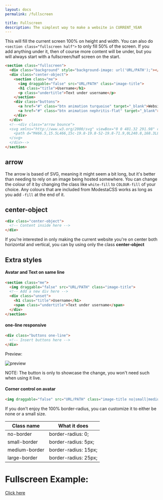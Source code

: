 ```yaml
---
layout: docs
permalink: /fullscreen

title: Fullscreen
description: The simplest way to make a website in CURRENT_YEAR
---
```

This will fill the current screen 100% on height and width.
You can also do `<section class="fullscreen half">` to only fill 50% of the screen.
If you add anything under it, then of course more content will be under, but you will always
start with a fullscreen/half screen on the start.
```html
<section class="fullscreen">
  <div class="background" style="background-image: url('URL/PATH');"></div>
  <div class="center-object">
    <section class="me">
      <img draggable="false" src="URL/PATH" class="image-title">
      <h1 class="title">Username</h1>
      <p class="undertitle">Text under username</p>
    </section>
    <div class="buttons">
      <a href="#" class="btn animation turquoise" target="_blank">Website 1</a>
      <a href="#" class="btn animation nephritis-flat" target="_blank">Website 2</a>
    </div>
  </div>
  <!--<div class="arrow bounce">
  <svg xmlns="http://www.w3.org/2000/svg" viewBox="0 0 481.32 291.98" class="white-fill">
    <path d="M466.5,15.5L466,15c-19.8-19.8-52-19.8-71.9,0L240.8,168.3L87.2,14.8C67.4-5,35.2-5,15.4,14.8l-0.5,0.5 C-5,35.2-5,67.4,14.8,87.2l186.6,186.6c0.9,1,1.8,2,2.7,3v0c3.8,3.8,8.1,6.9,12.7,9.3c17,9,38.1,7.7,53.9-3.9 c2.2-1.6,4.4-3.4,6.4-5.4L466.5,87.4C486.4,67.6,486.4,35.4,466.5,15.5z"/>
  </svg>
  </div>-->
</section>
```

## arrow
The arrow is based of SVG, meaning it might seem a bit long, but it's better than needing to rely on an image being hosted somewhere. You can change the colour of it by changing the class like `white-fill` to `COLOUR-fill` of your choice. Any colours that are included from ModestaCSS works as long as you add `-fill` at the end of it.

## center-object
```html
<div class="center-object">
  <!-- Content inside here -->
</div>
```
If you're interested in only making the current website you're on center both horizontal and vertical, you can by using only the class **center-object**

## Extra styles
#### Avatar and Text on same line
```html
<section class="me">
  <img draggable="false" src="URL/PATH" class="image-title">
  <!-- Add a new div here -->
  <div class="unset">
    <h1 class="title">Username</h1>
    <span class="undertitle">Text under username</span>
  </div>
</section>
```

#### one-line responsive
```html
<div class="buttons one-line">
  <!-- Insert buttons here -->
</div>
```
Preview:

![preview](https://i.alexflipnote.dev/52d38a.gif)

NOTE: The button is only to showcase the change, you won't need such when using it live.

#### Corner control on avatar
```html
<img draggable="false" src="URL/PATH" class="image-title no|small|medium|large-border">
```
If you don't enjoy the 100% border-radius, you can customize it to either be none or a small size.

| Class name    | What it does         |
| ------------- | -------------------- |
| no-border     | border-radius: 0;    |
| small-border  | border-radius: 5px;  |
| medium-border | border-radius: 15px; |
| large-border  | border-radius: 25px; |

# Fullscreen Example:
[Click here](../examples/fullscreen)
